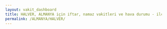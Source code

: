 ```yaml
---
layout: vakit_dashboard
title: HALVER, ALMANYA için iftar, namaz vakitleri ve hava durumu - ilçe/eyalet seç
permalink: /ALMANYA/HALVER/
---
```


<script type="text/javascript">
  var GLOBAL_COUNTRY = 'ALMANYA';
  var GLOBAL_CITY = 'HALVER';
  var GLOBAL_STATE = '';
  var lat = 72;
  var lon = 21;
</script>
